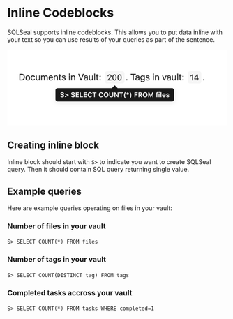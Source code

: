 # Inline Codeblocks
SQLSeal supports inline codeblocks. This allows you to put data inline with your text so you can use results of your queries as part of the sentence.

![Example of inline block](./inline-block.png)

## Creating inline block
Inline block should start with `S>` to indicate you want to create SQLSeal query. Then it should contain SQL query returning single value.

## Example queries

Here are example queries operating on files in your vault:

### Number of files in your vault
`S> SELECT COUNT(*) FROM files`

### Number of tags in your vault
`S> SELECT COUNT(DISTINCT tag) FROM tags`

### Completed tasks accross your vault
`S> SELECT COUNT(*) FROM tasks WHERE completed=1`